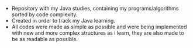 * Repository with my Java studies, containing my programs/algorithms sorted by code complexity.
* Created in order to track my Java learning.
* All codes were made as simple as possible and were being implemented with new and more complex structures as i learn, they are also made to be as readable as possible.
